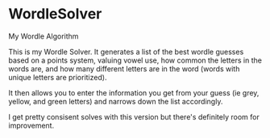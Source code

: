 # WordleSolver
My Wordle Algorithm

This is my Wordle Solver. It generates a list of the best wordle guesses based on a points system, valuing vowel use, how common the letters in the words are, and how many different letters are in the word (words with unique letters are prioritized).

It then allows you to enter the information you get from your guess (ie grey, yellow, and green letters) and narrows down the list accordingly.

I get pretty consisent solves with this version but there's definitely room for improvement.
